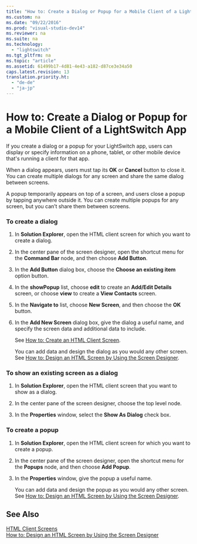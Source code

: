 ```yaml
---
title: "How to: Create a Dialog or Popup for a Mobile Client of a LightSwitch App"
ms.custom: na
ms.date: "09/22/2016"
ms.prod: "visual-studio-dev14"
ms.reviewer: na
ms.suite: na
ms.technology: 
  - "lightswitch"
ms.tgt_pltfrm: na
ms.topic: "article"
ms.assetid: 61499b17-4d81-4e43-a182-d87ce3e34a50
caps.latest.revision: 13
translation.priority.ht: 
  - "de-de"
  - "ja-jp"
---
```

# How to: Create a Dialog or Popup for a Mobile Client of a LightSwitch App
If you create a dialog or a popup for your LightSwitch app, users can display or specify information on a phone, tablet, or other mobile device that's running a client for that app.  
  
 When a dialog appears, users must tap its **OK** or **Cancel** button to close it. You can create multiple dialogs for any screen and share the same dialog between screens.  
  
 A popup temporarily appears on top of a screen, and users close a popup by tapping anywhere outside it. You can create multiple popups for any screen, but you can’t share them between screens.  
  
### To create a dialog  
  
1.  In **Solution Explorer**, open the HTML client screen for which you want to create a dialog.  
  
2.  In the center pane of the screen designer, open the shortcut menu for the **Command Bar** node, and then choose **Add Button**.  
  
3.  In the **Add Button** dialog box, choose the **Choose an existing item** option button.  
  
4.  In the **showPopup** list, choose **edit** to create an **Add/Edit Details** screen, or choose **view** to create a **View Contacts** screen.  
  
5.  In the **Navigate to** list, choose **New Screen**, and then choose the **OK** button.  
  
6.  In the **Add New Screen** dialog box, give the dialog a useful name, and specify the screen data and additional data to include.  
  
     See [How to: Create an HTML Client Screen](../vs140/how-to--create-an-html-client-screen.md).  
  
     You can add data and design the dialog as you would any other screen. See [How to: Design an HTML Screen by Using the Screen Designer](../vs140/how-to--design-an-html-screen-by-using-the-screen-designer.md).  
  
### To show an existing screen as a dialog  
  
1.  In **Solution Explorer**, open the HTML client screen that you want to show as a dialog.  
  
2.  In the center pane of the screen designer, choose the top level node.  
  
3.  In the **Properties** window, select the **Show As Dialog** check box.  
  
### To create a popup  
  
1.  In **Solution Explorer**, open the HTML client screen for which you want to create a popup.  
  
2.  In the center pane of the screen designer, open the shortcut menu for the **Popups** node, and then choose **Add Popup**.  
  
3.  In the **Properties** window, give the popup a useful name.  
  
     You can add data and design the popup as you would any other screen. See [How to: Design an HTML Screen by Using the Screen Designer](../vs140/how-to--design-an-html-screen-by-using-the-screen-designer.md).  
  
## See Also  
 [HTML Client Screens](../vs140/html-client-screens-for-lightswitch-apps.md)   
 [How to: Design an HTML Screen by Using the Screen Designer](../vs140/how-to--design-an-html-screen-by-using-the-screen-designer.md)
